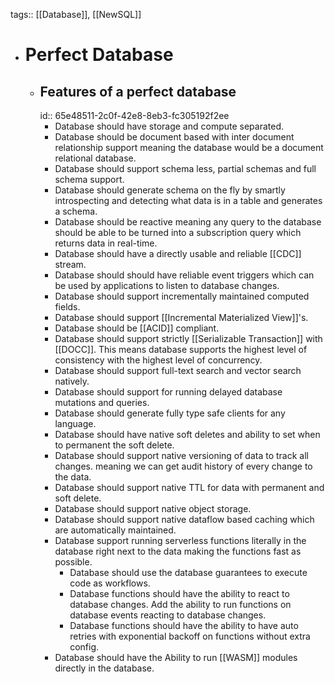 tags:: [[Database]], [[NewSQL]]

- # Perfect Database
	- ## Features of a perfect database
	  id:: 65e48511-2c0f-42e8-8eb3-fc305192f2ee
		- Database should have storage and compute separated.
		- Database should be document based with inter document relationship support meaning the database would be a document relational database.
		- Database should support schema less, partial schemas and full schema support.
		- Database should generate schema on the fly by smartly introspecting and detecting what data is in a table and generates a schema.
		- Database should be reactive meaning any query to the database should be able to be turned into a subscription query which returns data in real-time.
		- Database should have a directly usable and reliable [[CDC]] stream.
		- Database should should have reliable event triggers which can be used by applications to listen to database changes.
		- Database should support incrementally maintained computed fields.
		- Database should support [[Incremental Materialized View]]'s.
		- Database should be [[ACID]] compliant.
		- Database should support strictly [[Serializable Transaction]] with [[DOCC]]. This means database supports the highest level of consistency with the highest level of concurrency.
		- Database should support full-text search and vector search natively.
		- Database should support for running delayed database mutations and queries.
		- Database should generate fully type safe clients for any language.
		- Database should have native soft deletes and ability to set when to permanent the soft delete.
		- Database should support native versioning of data to track all changes. meaning we can get audit history of every change to the data.
		- Database should support native TTL for data with permanent and soft delete.
		- Database should support native object storage.
		- Database should support native dataflow based caching which are automatically maintained.
		- Database support running serverless functions literally in the database right next to the data making the functions fast as possible.
			- Database should use the database guarantees to execute code as workflows.
			- Database functions should have the ability to react to database changes. Add the ability to run functions on database events reacting to database changes.
			- Database functions should have the ability to have auto retries with exponential backoff on functions without extra config.
		- Database should have the Ability to run [[WASM]] modules directly in the database.